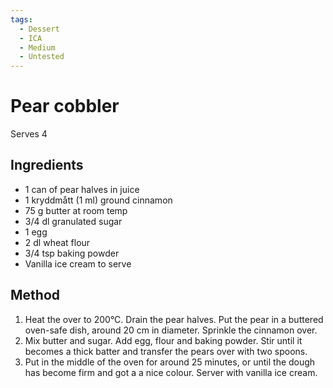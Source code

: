 ```yaml
---
tags:
  - Dessert
  - ICA
  - Medium
  - Untested
---
```


# Pear cobbler

Serves 4

## Ingredients

* 1 can of pear halves in juice
* 1 kryddmått (1 ml) ground cinnamon
* 75 g butter at room temp
* 3/4 dl granulated sugar
* 1 egg
* 2 dl wheat flour
* 3/4 tsp baking powder
* Vanilla ice cream to serve

## Method

1. Heat the over to 200°C. Drain the pear halves. Put the pear in a buttered oven-safe dish, around 20 cm in diameter. Sprinkle the cinnamon over.
2. Mix butter and sugar. Add egg, flour and baking powder. Stir until it becomes a thick batter and transfer the pears over with two spoons.
3. Put in the middle of the oven for around 25 minutes, or until the dough has become firm and got a a nice colour. Server with vanilla ice cream.